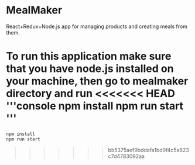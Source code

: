 # MealMaker
React+Redux+Node.js app for managing products and creating meals from them.

To run this application make sure that you have node.js installed on your machine, then go to mealmaker directory and run
<<<<<<< HEAD
'''console
npm install
npm run start
'''
=======

```console
npm install
npm run start
```
>>>>>>> bb5375aef9bddafa1bd9f4c5a623c7d4783092aa
